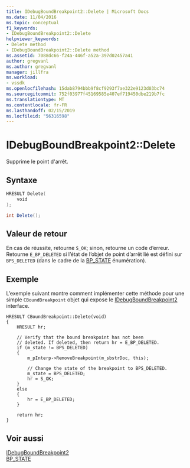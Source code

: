 ```yaml
---
title: IDebugBoundBreakpoint2::Delete | Microsoft Docs
ms.date: 11/04/2016
ms.topic: conceptual
f1_keywords:
- IDebugBoundBreakpoint2::Delete
helpviewer_keywords:
- Delete method
- IDebugBoundBreakpoint2::Delete method
ms.assetid: 7088dc66-f24a-446f-a52a-397d02457a41
author: gregvanl
ms.author: gregvanl
manager: jillfra
ms.workload:
- vssdk
ms.openlocfilehash: 15dab8794bbb9f8cf9293f7ae322e9123d03bc74
ms.sourcegitcommit: 752f03977f45169585e407ef719450dbe219b7fc
ms.translationtype: MT
ms.contentlocale: fr-FR
ms.lasthandoff: 02/15/2019
ms.locfileid: "56316598"
---
```

# <a name="idebugboundbreakpoint2delete"></a>IDebugBoundBreakpoint2::Delete
Supprime le point d'arrêt.

## <a name="syntax"></a>Syntaxe

```cpp
HRESULT Delete( 
    void 
);
```

```csharp
int Delete();
```

## <a name="return-value"></a>Valeur de retour
En cas de réussite, retourne `S_OK`; sinon, retourne un code d’erreur. Retourne `E_BP_DELETED` si l’état de l’objet de point d’arrêt lié est défini sur `BPS_DELETED` (dans le cadre de la [BP_STATE](../../../extensibility/debugger/reference/bp-state.md) énumération).

## <a name="example"></a>Exemple
L’exemple suivant montre comment implémenter cette méthode pour une simple `CBoundBreakpoint` objet qui expose le [IDebugBoundBreakpoint2](../../../extensibility/debugger/reference/idebugboundbreakpoint2.md) interface.

```
HRESULT CBoundBreakpoint::Delete(void)
{
    HRESULT hr;

    // Verify that the bound breakpoint has not been
    // deleted. If deleted, then return hr = E_BP_DELETED.
    if (m_state != BPS_DELETED)
    {
        m_pInterp->RemoveBreakpoint(m_sbstrDoc, this);

        // Change the state of the breakpoint to BPS_DELETED.
        m_state = BPS_DELETED;
        hr = S_OK;
    }
    else
    {
        hr = E_BP_DELETED;
    }

    return hr;
}
```

## <a name="see-also"></a>Voir aussi
[IDebugBoundBreakpoint2](../../../extensibility/debugger/reference/idebugboundbreakpoint2.md)  
[BP_STATE](../../../extensibility/debugger/reference/bp-state.md)
